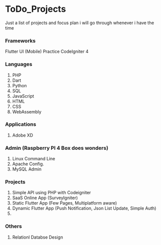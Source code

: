 # ToDo_Projects
Just a list of projects and focus plan i will go through whenever i have the time

### Frameworks 
Flutter UI (Mobile) Practice
CodeIgniter 4

### Languages 
1. PHP
2. Dart
3. Python
4. SQL
5. JavaScript
6. HTML
7. CSS
8. WebAssembly 

### Applications
1. Adobe XD

### Admin (Raspberry PI 4 Box does wonders)
1. Linux Command Line
2. Apache Config.
3. MySQL Admin

### Projects 
1. Simple API using PHP with Codeigniter
2. SaaS Online App (SurveyIgniter)
3. Static Flutter App (Few Pages, Multiplatform aware)
4. Dynamic Flutter App (Push Notification, Json List Update, Simple Auth)
5. 

### Others
1. Relationl Databse Design
